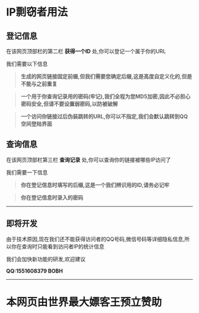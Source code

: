 # IP剽窃者用法
## 登记信息
在该网页顶部栏的第二栏 **获得一个ID** 处,你可以登记一个属于你的URL

我们需要以下信息

> **生成的网页链接固定前缀,但我们需要您确定后缀,这是高度自定义化的,但是不能与之前重复**

> **一个用于你查询记录用的密码(牢记),我们全程为您MD5加密,因此不必担心密码安全,但请不要设置弱密码,以防被破解**

> **一个访问你链接过后伪装跳转的URL,你可以不指定,我们会默认跳转到QQ空间登陆界面**

## 查询信息
在该网页顶部栏第三栏 **查询记录** 处,你可以查询你的链接被哪些IP访问了

我们需要一下信息

> **你在登记信息时填写的后缀,这是一个我们辨识用的ID,请务必记牢**

> **你在登记信息时录入的密码**

------------------------

## 即将开发
由于技术原因,现在我们还不能获得访问者的QQ号码,微信号码等详细隐私信息,所以你在查询时只能看到访问者IP的统计信息

我们会加快新功能的研发,欢迎建议

**QQ:1551608379 BOBH**

-----------------

# 本网页由世界最大嫖客王预立赞助